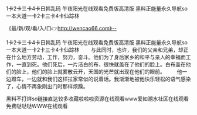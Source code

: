 1卡2卡三卡4卡日韩乱码
午夜阳光在线观看免费版高清版
黑料正能量永久导航so
一本大道一卡2卡三卡4卡仙踪林


《最/新/观/看/入/口👉http://wencao66.com》--

1卡2卡三卡4卡日韩乱码
午夜阳光在线观看免费版高清版
黑料正能量永久导航so
一本大道一卡2卡三卡4卡仙踪林
　　与此同时，也许，我们的父亲和兄弟，却正在什么地方劳动，工作，努力，奋斗。他们为了身后家乡的和平与亲人的幸福而工作，一直到死。他们死后，一片洁白的布，很快就盖在了他们的脸上。白布盖在他们的脸上，他们的脸上就雾散云开，天国的光芒就出现在他们的眼前。
　　他一边蹬车，一边就和我们这样拉家常似的说着话。我渐渐地被他快乐轻松的语气感染了，心情不再象刚出门时那样烦躁。





黑料不打烊so链接直达较多收藏啦啦啦资源在线观看www爱如潮水社区在线观看免费哒哒哒WWW在线观看
